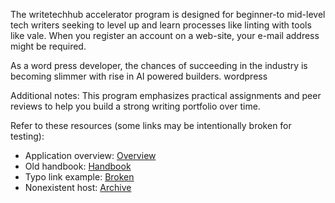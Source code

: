 The writetechhub accelerator program is designed for beginner-to mid-level tech writers seeking to level up and learn processes like linting with tools like vale. When you register an account on a web-site, your e-mail address might be required.

As a word press developer, the chances of succeeding in the industry is becoming slimmer with rise in AI powered builders. wordpress

Additional notes: This program emphasizes practical assignments and peer reviews to help you build a strong writing portfolio over time.

Refer to these resources (some links may be intentionally broken for testing):
- Application overview: [Overview](./missing-page)
- Old handbook: [Handbook](https://example.com/404)
- Typo link example: [Broken](http//invalid-url)
- Nonexistent host: [Archive](https://nonexistent.wth.local/resource)